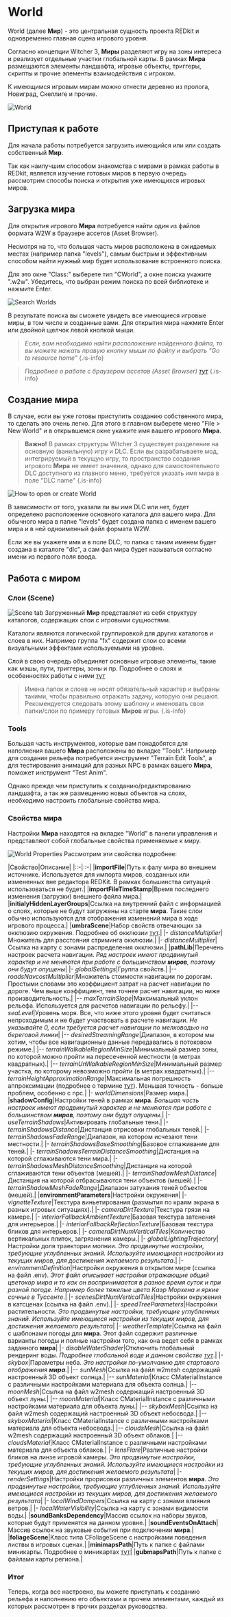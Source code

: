 # World
World (далее **Мир**) - это центральная сущность проекта REDkit и одновременно главная сцена игрового уровня.

Согласно концепции Witcher 3, **Миры** разделяют игру на зоны интереса и реализует отдельные участки глобальной карты.
В рамках **Мира** размещаются элементы ландшафта, игровые объекты, триггеры, скрипты и прочие элементы взаимодействия с игроком.

К имеющимся игровым мирам можно отнести деревню из пролога, Новиград, Скеллиге и прочие.

![World](LoadedWorld.png)

## Приступая к работе
Для начала работы потребуется загрузить имеющийся или или создать собственный **Мир**.

Так как наилучшим способом знакомства с мирами в рамках работы в REDkit, является изучение готовых миров в первую очередь рассмотрим способы поиска и открытия уже имеющихся игровых миров.

## Загрузка мира
Для открытия игрового **Мира** потребуется найти один из файлов формата W2W в браузере ассетов (Asset Browser).

Несмотря на то, что большая часть миров расположена в ожидаемых местах (например папка "levels"), самым быстрым и эффективным способом найти нужный мир будет использование встроенного поиска.

Для это окне "Class:" выберете тип "CWorld", а окне поиска укажите ".w2w". Убедитесь, что выбран режим поиска по всей библиотеке и нажмите Enter.

![Search Worlds](SearchWorld.png)

В результате поиска вы сможете увидеть все имеющиеся игровые миры, в том числе и созданные вами. Для открытия мира нажмите Enter или двойной щелчок левой кнопкой мыши.
>*Если, вам необходимо найти расположение найденного файла, то вы можете нажать правую кнопку мыши по файлу и выбрать "Go to resource home"*
{.is-info}

>*Подробнее о работе с браузером ассетов (Asset Browser) [тут](/editor/asset-browser)*
{.is-info}

## Создание мира
В случае, если вы уже готовы приступить созданию собственного мира, то сделать это очень легко. Для этого в главном выберете меню "File > New World" и в открывшемся окне укажите имя вашего игрового **Мира**.
>**Важно!** В рамках структуры Witcher 3 существует разделение на основную (ванильную) игру и DLC. Если вы разрабатываете мод, интегрируемый в текущую игру, то пространство создания игрового **Мира** не имеет значения, однако для самостоятельного DLC доступного из главного меню, требуется указать имя мира в поле "DLC name"
{.is-info}

![How to open or create World](OpenCreatedWorld.png) 

В зависимости от того, указали ли вы имя DLC или нет, будет определено расположение основного каталога для вашего мира. Для обычного мира в папке "levels" будет создана папка с именем вашего мира и в ней одноименный файл формата W2W.

Если же вы укажете имя и в поле DLC, то папка с таким именем будет создана в каталоге "dlc", а сам фал мира будет называться согласно имени из первого поля ввода.

## Работа с миром
### Слои (Scene)
![Scene tab](Scene.png) 
Загруженный **Мир** представляет из себя структуру каталогов, содержащих слои с игровыми сущностями.

Каталоги являются логической группировкой для других каталогов и слоев в них. Например группа "fx" содержит слои со всеми визуальными эффектами используемыми на уровне.

Слой в свою очередь объединяет основные игровые элементы, такие как мэшы, пути, триггеры, зоны и пр. Подробнее о слоях и особенностях работы с ними [тут](/gameplay/sloi)

>Имена папок и слоев не носят обязательный характер и выбраны такими, чтобы правильно отражать задачу, которую они решают. Рекомендуется следовать этому шаблону и именовать свои папки/слои по примеру готовых **Миров** игры.
{.is-info}

### Tools
Большая часть инструментов, которые вам понадобятся для наполнения вашего **Мира** расположены во вкладке "Tools". Например для создания рельефа потребуется инструмент "Terrain Edit Tools", а для тестирования анимаций для разных NPC в рамках вашего **Мира**, поможет инструмент "Test Anim".

Однако прежде чем приступить к созданию/редактированию ландшафта, а так же размещению новых объектов на слоях, необходимо настроить глобальные свойства мира.

### Свойства мира
Настройки **Мира** находятся на вкладке "World" в панели управления и представляют собой глобальные свойства применяемые к миру.

![World Properties](WorldProperties.png) 
Рассмотрим эти свойства подробнее:

|Свойство|Описание|
|::-|::-|
|**importFile**|Путь к фалу мира во внешнем источнике. Используется для импорта миров, созданных или измененных вне редактора REDKit. В рамках большинства ситуаций использоваться не будет.|
|**importFileTimeStamp**|Время последнего изменения (загрузки) внешнего файла мира.|
|**initialyHiddenLayerGroups**|Ссылка на внутренний файл с информацией о слоях, которые не будут загружены на старте **мира**. Такие слои обычно используются для отображения изменений мира в ходе игрового процесса.|
|**umbraScene**|Набор свойств отвечающих за окклюзию окружения. Подробнее об окклюзии [тут](https://ru.wikipedia.org/wiki/%D0%9E%D0%BA%D1%80%D1%83%D0%B6%D0%B0%D1%8E%D1%89%D0%B5%D0%B5_%D0%B7%D0%B0%D1%82%D0%B5%D0%BD%D0%B5%D0%BD%D0%B8%D0%B5).|
|- *distanceMultiplier*|Множитель для расстояния стриминга окклюзии.|
|- *distanceMultiplier*|Ссылка на карту с зонами распределения окклюзии.|
|**pathLib**|Перечень настроек расчета навигации. *Ряд настроек имеют продвинутый характер и не меняются при работе с большинством **миров**, поэтому они будут опущены*|
|- *globalSettings*|Группа свойств.|
|-- *roadsNavcostMultiplier*|Множитель стоимости навигации по дорогам. Простыми словами это коэффициент затрат на расчет навигации по дороге. Чем выше коэффициент, тем точнее расчет навигации, но ниже производительность.|
|-- *maxTerrainSlope*|Максимальный уклон рельефа. Используется для расчетов навигации по рельефу.|
|-- *seaLevel*|Уровень моря. Все, что ниже этого уровня будет считаться непроходимым и не будет участвовать в расчете навигации. *Не указывайте 0, если требуется расчет навигации по мелководью на береговой линии*|
|-- *desiredStreamingRange*|Диапазон, в котором мы хотим, чтобы все навигационные данные передавались в потоковом режиме.|
|-- *terrainWalkableRegionMinSize*|Минимальный размер зоны, по которой можно пройти на пересеченной местности (в метрах квадратных).|
|-- *terrainUnWalkableRegionMinSize*|Минимальный размер участка, по которому невозможно пройти (в метрах квадратных).|
|-- *terrainHeightApproximationRange*|Максимальная погрешность аппроксимации (подробнее о термине [тут](https://ru.wikipedia.org/wiki/%D0%90%D0%BF%D0%BF%D1%80%D0%BE%D0%BA%D1%81%D0%B8%D0%BC%D0%B0%D1%86%D0%B8%D1%8F)). Меньшая точность - больше проблем, особенно с npc.|
|- *worldDimensions*|Размер мира.|
|**shadowConfig**|Настройки теней в рамках **мира**. *Большая часть настроек имеют продвинутый характер и не меняются при работе с большинством **миров**, поэтому они будут опущены.*|
|- *useTerrainShadows*|Активировать глобальные тени.|
|- *terrainShadowsDistance*|Дистанция отрисовки глобальных теней.|
|- *terrainShadowsFadeRange*|Диапазон, на котором исчезают тени местности.|
|- *terrainShadowsBaseSmoothing*|Базовое сглаживание для теней.|
|- *terrainShadowsTerrainDistanceSmoothing*|Дистанция на которой сглаживаются тени мира.|
|- *terrainShadowsMeshDistanceSmoothing*|Дистанция на которой сглаживаются тени объектов (мешей).|
|- *terrainShadowMeshDistance*|Дистанция на которой отбрасываются тени объектов (мешей).|
|- *terrainShadowMeshFadeRange*|Диапазон затухания теней объектов (мешей).|
|**environmentParameters**|Настройки окружения|
|- *vignetteTexture*|Текстура виньетирования (размытия по краям экрана в разных игровых ситуациях).|
|- *cameraDirtTexture*|Текстура грязи на камере.|
|- *interiorFallbackAmbientTexture*|Базовая текстура затенения для интерьеров.|
|- *interiorFallbackReflectionTexture*|Базовая текстура бликов для интерьеров.|
|- *cameraDirtNumVerticalTiles*|Количество вертикальных плиток, загрязнения камеры.|
|- *globalLightingTrajectory*|Настройки доля траектории молнии. *Это продвинутые настройки, требующие углубленных знаний. Используйте имеющиеся настройки из текущих миров, для достижения желаемого результата*.|
|- *environmentDefinition*|Настройки окружения в открытом мире (ссылка на файл .env). *Этот файл описывает настройки отражающие общий цветокор мира и то как он воспринимается в разное время суток и при разной погоде. Например более тяжелые цвета Каэр Морхена и яркие сочные в Туссенте*.|
|- *scenesDirtNumVerticalTiles*|Настройки окружения в катсценах (ссылка на файл .env).|
|- *speedTreeParameters*|Настройки растительности. *Это продвинутые настройки, требующие углубленных знаний. Используйте имеющиеся настройки из текущих миров, для достижения желаемого результата*|
|- *weatherTemplate*|Ссылка на файл с шаблонами погоды для **мира**. Этот файл содержит различные варианты погоды и полные настройки того, как она ведет себя в рамках заданного **мира**|
|- *disableWaterShader*|Отключить глобальный рендеринг воды. *Подробнее глобальной воде и данном свойстве [тут](/level-design/voda)*.|
|- *skybox*|Параметры неба. *Это настройки по-умолчанию для стартового отображения **мира**.*|
|-- *sunMesh*|Ссылка на файл w2mesh содержащий настроенный 3D объект солнца.|
|-- *sunMaterial*|Класс CMaterialInstance c различными настройками материала для объекта солнца.|
|-- *moonMesh*|Ссылка на файл w2mesh содержащий настроенный 3D объект луны.|
|-- *moonMaterial*|Класс CMaterialInstance c различными настройками материала для объекта луны.|
|-- *skyboxMesh*|Ссылка на файл w2mesh содержащий настроенный 3D объект небосвода.|
|-- *skyboxMaterial*|Класс CMaterialInstance c различными настройками материала для объекта небосвода.|
|-- *cloudsMesh*|Ссылка на файл w2mesh содержащий настроенный 3D объект облаков.|
|-- *cloudsMaterial*|Класс CMaterialInstance c различными настройками материала для объекта облаков.|
|- *lensFlare*|Различные настройки бликов на линзе игровой камеры. *Это продвинутые настройки, требующие углубленных знаний. Используйте имеющиеся настройки из текущих миров, для достижения желаемого результата*|
|- *renderSettings*|Настройки прорисовки различных элементов **мира**. *Это продвинутые настройки, требующие углубленных знаний. Используйте имеющиеся настройки из текущих миров, для достижения желаемого результата*|
|- *localWindDampers*|Ссылка на карту с зонами влияния ветров.|
|- *localWaterVisibility*|Ссылка на карту с зонами видимости воды.|
|**soundBanksDependency**|Массив ссылок на наборы звуков, которые будут применятся на данном уровне.|
|**soundEventsOnAttach**|Массив ссылок на звуковые события при подключении **мира**.|
|**foliageScene**|Класс типа CFoliageScene с настройками поведения листвы в игровых сценах.|
|**minimapsPath**|Путь к папке с файлами миникарты. Подробнее о миникартах [тут](/gameplay/mini-map)|
|**gubmapsPath**|Путь к папке с файлами карты региона.|

### Итог
Теперь, когда все настроено, вы можете приступать к созданию рельефа и наполнению его объектами и прочем элементами, каждый из которых рассмотрен в прочих разделах руководства.